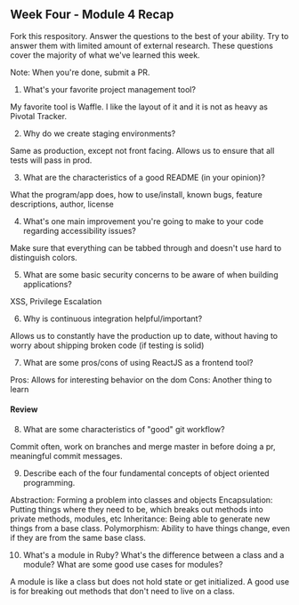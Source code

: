 ## Week Four - Module 4 Recap

Fork this respository. Answer the questions to the best of your ability. Try to answer them with limited amount of external research. These questions cover the majority of what we've learned this week. 

Note: When you're done, submit a PR. 

1. What's your favorite project management tool?

My favorite tool is Waffle. I like the layout of it and it is not as heavy as Pivotal Tracker.

2. Why do we create staging environments?

Same as production, except not front facing. Allows us to ensure that all tests will pass in prod.

3. What are the characteristics of a good README (in your opinion)?

What the program/app does, how to use/install, known bugs, feature descriptions, author, license

4. What's one main improvement you're going to make to your code regarding accessibility issues?

Make sure that everything can be tabbed through and doesn't use hard to distinguish colors.

5. What are some basic security concerns to be aware of when building applications?

XSS, Privilege Escalation

6. Why is continuous integration helpful/important?

Allows us to constantly have the production up to date, without having to worry about shipping broken code (if testing is solid)

7. What are some pros/cons of using ReactJS as a frontend tool?

Pros: Allows for interesting behavior on the dom
Cons: Another thing to learn

#### Review  

8. What are some characteristics of "good" git workflow?

Commit often, work on branches and merge master in before doing a pr, meaningful commit messages.

9. Describe each of the four fundamental concepts of object oriented programming.

Abstraction: Forming a problem into classes and objects
Encapsulation: Putting things where they need to be, which breaks out methods into private methods, modules, etc
Inheritance: Being able to generate new things from a base class.
Polymorphism: Ability to have things change, even if they are from the same base class.

10. What's a module in Ruby? What's the difference between a class and a module? What are some good use cases for modules?

A module is like a class but does not hold state or get initialized. A good use is for breaking out methods that don't need to live on a class.
